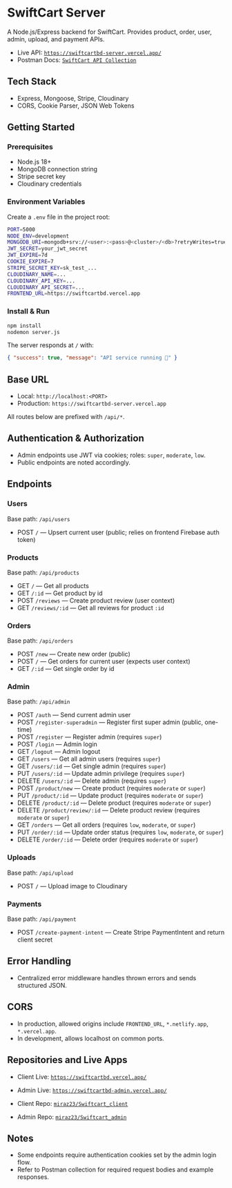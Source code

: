 # SwiftCart Server

A Node.js/Express backend for SwiftCart. Provides product, order, user, admin, upload, and payment APIs.

- Live API: [`https://swiftcartbd-server.vercel.app/`](https://swiftcartbd-server.vercel.app/)
- Postman Docs: [`SwiftCart API Collection`](https://documenter.getpostman.com/view/39991008/2sB3QGtWV4)

## Tech Stack
- Express, Mongoose, Stripe, Cloudinary
- CORS, Cookie Parser, JSON Web Tokens

## Getting Started

### Prerequisites
- Node.js 18+
- MongoDB connection string
- Stripe secret key
- Cloudinary credentials

### Environment Variables
Create a `.env` file in the project root:

```bash
PORT=5000
NODE_ENV=development
MONGODB_URI=mongodb+srv://<user>:<pass>@<cluster>/<db>?retryWrites=true&w=majority
JWT_SECRET=your_jwt_secret
JWT_EXPIRE=7d
COOKIE_EXPIRE=7
STRIPE_SECRET_KEY=sk_test_...
CLOUDINARY_NAME=...
CLOUDINARY_API_KEY=...
CLOUDINARY_API_SECRET=...
FRONTEND_URL=https://swiftcartbd.vercel.app
```

### Install & Run

```bash
npm install
nodemon server.js
```

The server responds at `/` with:
```json
{ "success": true, "message": "API service running 🚀" }
```

## Base URL
- Local: `http://localhost:<PORT>`
- Production: `https://swiftcartbd-server.vercel.app`

All routes below are prefixed with `/api/*`.

## Authentication & Authorization
- Admin endpoints use JWT via cookies; roles: `super`, `moderate`, `low`.
- Public endpoints are noted accordingly.

## Endpoints

### Users
Base path: `/api/users`

- POST `/` — Upsert current user (public; relies on frontend Firebase auth token)

### Products
Base path: `/api/products`

- GET `/` — Get all products
- GET `/:id` — Get product by id
- POST `/reviews` — Create product review (user context)
- GET `/reviews/:id` — Get all reviews for product `:id`

### Orders
Base path: `/api/orders`

- POST `/new` — Create new order (public)
- POST `/` — Get orders for current user (expects user context)
- GET `/:id` — Get single order by id

### Admin
Base path: `/api/admin`

- POST `/auth` — Send current admin user
- POST `/register-superadmin` — Register first super admin (public, one-time)
- POST `/register` — Register admin (requires `super`)
- POST `/login` — Admin login
- GET `/logout` — Admin logout
- GET `/users` — Get all admin users (requires `super`)
- GET `/users/:id` — Get single admin (requires `super`)
- PUT `/users/:id` — Update admin privilege (requires `super`)
- DELETE `/users/:id` — Delete admin (requires `super`)
- POST `/product/new` — Create product (requires `moderate` or `super`)
- PUT `/product/:id` — Update product (requires `moderate` or `super`)
- DELETE `/product/:id` — Delete product (requires `moderate` or `super`)
- DELETE `/product/review/:id` — Delete product review (requires `moderate` or `super`)
- GET `/orders` — Get all orders (requires `low`, `moderate`, or `super`)
- PUT `/order/:id` — Update order status (requires `low`, `moderate`, or `super`)
- DELETE `/order/:id` — Delete order (requires `moderate` or `super`)

### Uploads
Base path: `/api/upload`

- POST `/` — Upload image to Cloudinary

### Payments
Base path: `/api/payment`

- POST `/create-payment-intent` — Create Stripe PaymentIntent and return client secret

## Error Handling
- Centralized error middleware handles thrown errors and sends structured JSON.

## CORS
- In production, allowed origins include `FRONTEND_URL`, `*.netlify.app`, `*.vercel.app`.
- In development, allows localhost on common ports.

## Repositories and Live Apps

- Client Live: [`https://swiftcartbd.vercel.app/`](https://swiftcartbd.vercel.app/)
- Admin Live: [`https://swiftcartbd-admin.vercel.app/`](https://swiftcartbd-admin.vercel.app/)

- Client Repo: [`miraz23/Swiftcart_client`](https://github.com/miraz23/Swiftcart_client)
- Admin Repo: [`miraz23/Swiftcart_admin`](https://github.com/miraz23/Swiftcart_admin)

## Notes
- Some endpoints require authentication cookies set by the admin login flow.
- Refer to Postman collection for required request bodies and example responses.
